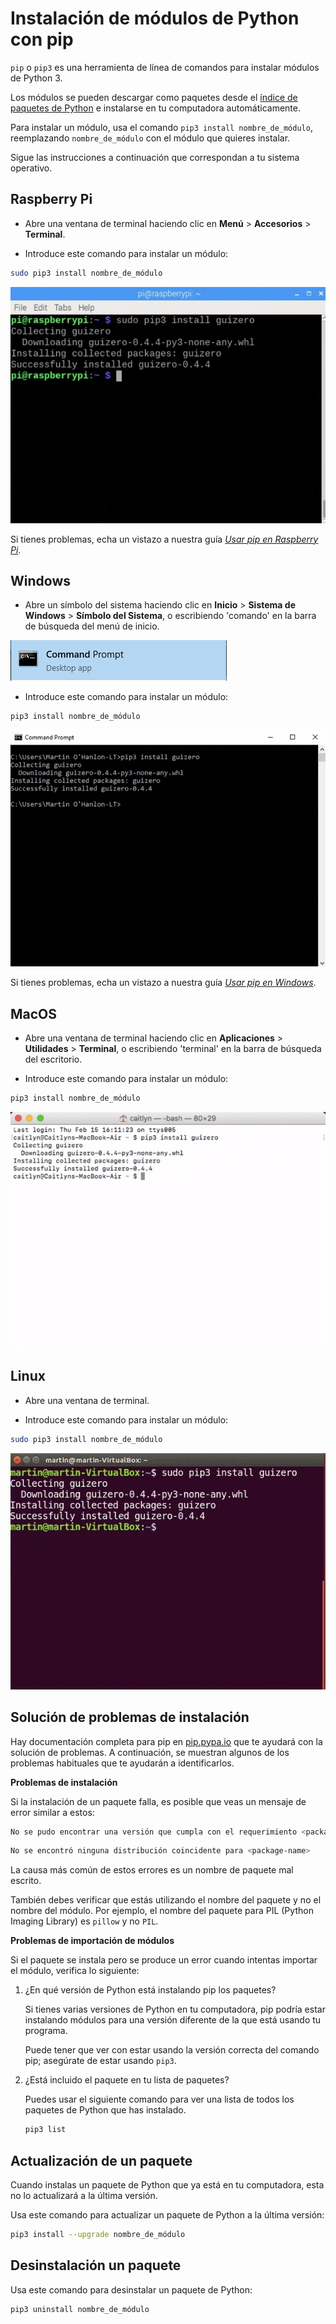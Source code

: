 # Instalación de módulos de Python con pip

`pip` o `pip3` es una herramienta de línea de comandos para instalar módulos de Python 3.

Los módulos se pueden descargar como paquetes desde el [índice de paquetes de Python](https://pypi.python.org/pypi) e instalarse en tu computadora automáticamente.

Para instalar un módulo, usa el comando `pip3 install nombre_de_módulo`, reemplazando `nombre_de_módulo` con el módulo que quieres instalar.

Sigue las instrucciones a continuación que correspondan a tu sistema operativo.

## Raspberry Pi

+ Abre una ventana de terminal haciendo clic en **Menú** > **Accesorios** > **Terminal**.

+ Introduce este comando para instalar un módulo:

```bash
sudo pip3 install nombre_de_módulo
```

![instalación de pip en Pi](images/pi_pip_install.gif)

Si tienes problemas, echa un vistazo a nuestra guía [_Usar pip en Raspberry Pi_](https://projects.raspberrypi.org/en/projects/using-pip-on-raspberry-pi).

## Windows

+ Abre un símbolo del sistema haciendo clic en **Inicio** > **Sistema de Windows** > **Símbolo del Sistema**, o escribiendo 'comando' en la barra de búsqueda del menú de inicio.

![símbolo del sistema de Windows](images/windows_command_prompt_app.PNG)

+ Introduce este comando para instalar un módulo:

```bash
pip3 install nombre_de_módulo
```

![Instalación de pip en Windows](images/windows_pip_install.gif)

Si tienes problemas, echa un vistazo a nuestra guía [_Usar pip en Windows_](https://projects.raspberrypi.org/en/projects/using-pip-on-windows).

## MacOS

+ Abre una ventana de terminal haciendo clic en **Aplicaciones** > **Utilidades** > **Terminal**, o escribiendo 'terminal' en la barra de búsqueda del escritorio.

+ Introduce este comando para instalar un módulo:

```bash
pip3 install nombre_de_módulo
```

![instalación de pip en Mac](images/mac_pip_install.gif)

## Linux

+ Abre una ventana de terminal.

+ Introduce este comando para instalar un módulo:

```bash
sudo pip3 install nombre_de_módulo
```

![Instalación de pip en Linux](images/linux_pip_install.gif)

## Solución de problemas de instalación

Hay documentación completa para pip en [pip.pypa.io](https://pip.pypa.io) que te ayudará con la solución de problemas. A continuación, se muestran algunos de los problemas habituales que te ayudarán a identificarlos.

**Problemas de instalación**

Si la instalación de un paquete falla, es posible que veas un mensaje de error similar a estos:

```bash
No se pudo encontrar una versión que cumpla con el requerimiento <package-name (from versions: )>
```

```bash
No se encontró ninguna distribución coincidente para <package-name>
```

La causa más común de estos errores es un nombre de paquete mal escrito.

También debes verificar que estás utilizando el nombre del paquete y no el nombre del módulo. Por ejemplo, el nombre del paquete para PIL (Python Imaging Library) es `pillow` y no `PIL`.

**Problemas de importación de módulos**

Si el paquete se instala pero se produce un error cuando intentas importar el módulo, verifica lo siguiente:

1. ¿En qué versión de Python está instalando pip los paquetes?

    Si tienes varias versiones de Python en tu computadora, pip podría estar instalando módulos para una versión diferente de la que está usando tu programa.

    Puede tener que ver con estar usando la versión correcta del comando pip; asegúrate de estar usando `pip3`.

2. ¿Está incluido el paquete en tu lista de paquetes?

    Puedes usar el siguiente comando para ver una lista de todos los paquetes de Python que has instalado.

    ```bash
    pip3 list
    ```

## Actualización de un paquete

Cuando instalas un paquete de Python que ya está en tu computadora, esta no lo actualizará a la última versión.

Usa este comando para actualizar un paquete de Python a la última versión:

```bash
pip3 install --upgrade nombre_de_módulo 
```

## Desinstalación un paquete

Usa este comando para desinstalar un paquete de Python:

```bash
pip3 uninstall nombre_de_módulo
```
